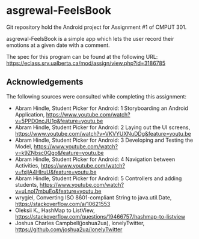# asgrewal-FeelsBook

Git repository hold the Android project for Assignment #1 of CMPUT 301. 

asgrewal-FeelsBook is a simple app which lets the user record their emotions at a given date with a comment.

The spec for this program can be found at the following URL: https://eclass.srv.ualberta.ca/mod/assign/view.php?id=3186785

## Acknowledgements 
The following sources were consulted while completing this assignment:
  * Abram Hindle, Student Picker for Android: 1 Storyboarding an Android Application, https://www.youtube.com/watch?v=5PPD0ncJU1g&feature=youtu.be
  * Abram Hindle, Student Picker for Android: 2 Laying out the UI screens, https://www.youtube.com/watch?v=VKVYUXNuDDg&feature=youtu.be
  * Abram Hindle, Student Picker for Android: 3 Developing and Testing the Model, https://www.youtube.com/watch?v=k9ZNbsc0Qgo&feature=youtu.be
  * Abram Hindle, Student Picker for Android: 4 Navigation between Activities, https://www.youtube.com/watch?v=fxjIA4HIruU&feature=youtu.be
  * Abram Hindle, Student Picker for Android: 5 Controllers and adding students, https://www.youtube.com/watch?v=uLnoI7mbuEo&feature=youtu.be
  * wrygiel, Converting ISO 8601-compliant String to java.util.Date, https://stackoverflow.com/a/10621553
  * Oleksii K., HashMap to ListView, https://stackoverflow.com/questions/19466757/hashmap-to-listview
  * Joshua Charles Campbell(joshua2ua), lonelyTwitter, https://github.com/joshua2ua/lonelyTwitter
